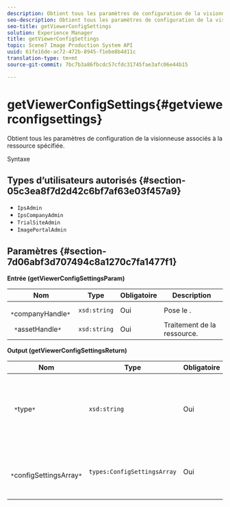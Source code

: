 ```yaml
---
description: Obtient tous les paramètres de configuration de la visionneuse associés à la ressource spécifiée.
seo-description: Obtient tous les paramètres de configuration de la visionneuse associés à la ressource spécifiée.
seo-title: getViewerConfigSettings
solution: Experience Manager
title: getViewerConfigSettings
topic: Scene7 Image Production System API
uuid: 61fe16de-ac72-472b-8945-f1ebe8b4d11c
translation-type: tm+mt
source-git-commit: 7bc7b3a86fbcdc57cfdc31745fae3afc06e44b15

---
```



# getViewerConfigSettings{#getviewerconfigsettings}

Obtient tous les paramètres de configuration de la visionneuse associés à la ressource spécifiée.

Syntaxe

## Types d’utilisateurs autorisés {#section-05c3ea8f7d2d42c6bf7af63e03f457a9}

* `IpsAdmin`
* `IpsCompanyAdmin`
* `TrialSiteAdmin`
* `ImagePortalAdmin`

## Paramètres {#section-7d06abf3d707494c8a1270c7fa1477f1}

**Entrée (getViewerConfigSettingsParam)**

| Nom | Type | Obligatoire | Description |
|---|---|---|---|
| ` *`companyHandle`*` | `xsd:string` | Oui | Pose le . |
| ` *`assetHandle`*` | `xsd:string` | Oui | Traitement de la ressource. |

**Output (getViewerConfigSettingsReturn)**

| Nom | Type | Obligatoire | Description |
|---|---|---|---|
| ` *`type`*` | `xsd:string` | Oui | Type de lecteur auquel s’appliquent les paramètres de configuration. |
| ` *`configSettingsArray`*` | `types:ConfigSettingsArray` | Oui | Tableau des paramètres de configuration de la visionneuse. |


